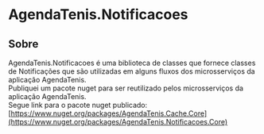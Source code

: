 # AgendaTenis.Notificacoes

## Sobre<a name = "sobre"></a>
AgendaTenis.Notificacoes é uma biblioteca de classes que fornece classes de Notificações que são utilizadas em alguns fluxos dos microsserviços da aplicação AgendaTenis.\
Publiquei um pacote nuget para ser reutilizado pelos microsserviços da aplicação AgendaTenis.\
Segue link para o pacote nuget publicado: [https://www.nuget.org/packages/AgendaTenis.Cache.Core](https://www.nuget.org/packages/AgendaTenis.Notificacoes.Core)
